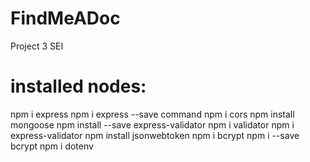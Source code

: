 # FindMeADoc
Project 3 SEI
# installed nodes:
npm i express
npm i express --save command
npm i cors
npm install mongoose
npm install --save express-validator
npm i validator
npm i express-validator
npm install jsonwebtoken
npm i bcrypt
npm i --save bcrypt 
npm i dotenv